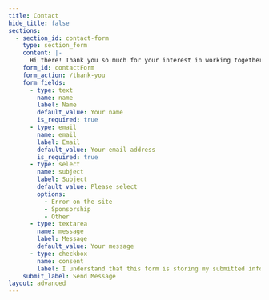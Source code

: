 ```yaml
---
title: Contact
hide_title: false
sections:
  - section_id: contact-form
    type: section_form
    content: |-
      Hi there! Thank you so much for your interest in working together. Please fill the contact form below or send us an email at [example@example.com](mailto:example@example.com).
    form_id: contactForm
    form_action: /thank-you
    form_fields:
      - type: text
        name: name
        label: Name
        default_value: Your name
        is_required: true
      - type: email
        name: email
        label: Email
        default_value: Your email address
        is_required: true
      - type: select
        name: subject
        label: Subject
        default_value: Please select
        options:
          - Error on the site
          - Sponsorship
          - Other
      - type: textarea
        name: message
        label: Message
        default_value: Your message
      - type: checkbox
        name: consent
        label: I understand that this form is storing my submitted information so I can be contacted.
    submit_label: Send Message
layout: advanced
---
```

